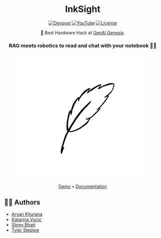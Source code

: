 <div align="center">

# InkSight

[![Devpost](https://img.shields.io/badge/Devpost-Project-blue?style=for-the-badge)](https://devpost.com/software/inksight?ref_content=user-portfolio&ref_feature=in_progress)
[![YouTube](https://img.shields.io/badge/YouTube-Video-red?style=for-the-badge)](https://www.youtube.com/watch?v=sPitsMoR2Co&embeds_referring_euri=https%3A%2F%2Fdevpost.com%2F&source_ve_path=Mjg2NjY)
[![License](https://img.shields.io/badge/license-MIT-green?style=for-the-badge)](LICENSE)

🥇 Best Hardware Hack at [GenAI Genesis](https://genaigenesis.ca).

### RAG meets robotics to read and chat with your notebook 📒🤖

<img src="./assets/logo.png" width="400" alt="Cover Image">

<div align="center">
    <p>
        <a href="https://www.youtube.com/watch?v=sPitsMoR2Co">Demo</a> •
        <a href="./docs/README.md">Documentation</a>
    </p>
</div>

</div>

## 👨‍💻 Authors

- [Aryan Khurana](https://github.com/AryanK1511)
- [Katarina Vucic](https://github.com/katarinaavucic)
- [Shrey Bhatt](https://github.com/KaosElegent)
- [Tyler Steptoe](https://github.com/ddynamix)
